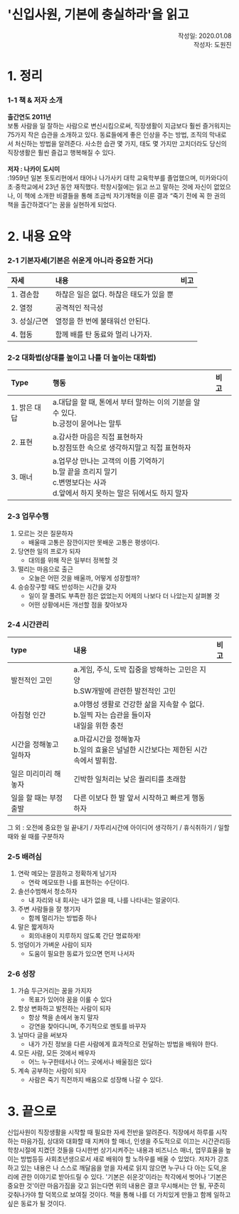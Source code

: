 '신입사원, 기본에 충실하라'을 읽고
=================================
<p align="right">작성일: 2020.01.08<br> 작성자: 도원진 </p>

# 1. 정리
### 1-1 책 & 저자 소개
<b>출간연도 2011년</b> <br>
보통 사람을 일 잘하는 사람으로 변신시킴으로써, 직장생활이 지금보다 훨씬 즐거워지는 75가지 작은 습관을 소개하고 있다. 동료들에게 좋은 인상을 주는 방법, 조직의 막내로서 처신하는 방법을 알려준다. 사소한 습관 몇 가지, 태도 몇 가지만 고치더라도 당신의 직장생활은 훨씬 즐겁고 행복해질 수 있다.<br><br>
<b>저자 : 나카이 도시미</b> <br>
:1959년 일본 돗토리현에서 태어나 나가사키 대학 교육학부를 졸업했으며, 미카와다이 초·중학교에서 23년 동안 재직했다. 학창시절에는 읽고 쓰고 말하는 것에 자신이 없었으나, 이 책에 소개한 비결들을 통해 조금씩 자기개혁을 이룬 결과 “죽기 전에 꼭 한 권의 책을 출간하겠다”는 꿈을 실현하게 되었다.



# 2. 내용 요약
### 2-1 기본자세(기본은 쉬운게 아니라 중요한 거다)
|자세|내용|비고|
|:---|:---|:---|
|1. 겸손함|하찮은 일은 없다. 하찮은 태도가 있을 뿐||
|2. 열정|공격적인 적극성||
|3. 성실/근면|열정을 한 번에 불태워선 안된다.||
|4. 협동|함께 배를 탄 동료와 멀리 나가자.||


### 2-2 대화법(상대를 높이고 나를 더 높이는 대화법)
|Type|행동|비고|
|:---|:---|:---|
|1. 밝은 대답|a.대답을 할 때, 톤에서 부터 말하는 이의 기분을 알 수 있다.<br>b.긍정이 묻어나는 말투||
|2. 표현|a.감사한 마음은 직접 표현하자<br>b.장점또한 속으로 생각하지말고 직접 표현하자||
|3. 매너|a.업무상 만나는 고객의 이름 기억하기<br>b.말 끝을 흐리지 말기<br>c.변명보다는 사과<br>d.앞에서 하지 못하는 말은 뒤에서도 하지 말자||


### 2-3 업무수행
1. 모르는 것은 질문하자
    - 배울때 고통은 잠깐이지만 못배운 고통은 평생이다.
1. 당연한 일의 프로가 되자
    - 대의를 위해 작은 일부터 정복할 것
1. 떨리는 마음으로 출근
    - 오늘은 어떤 것을 배울까, 어떻게 성장할까?
1. 승승장구할 때도 반성하는 시간을 갖자
    - 일이 잘 풀려도 부족한 점은 없었는지 어제의 나보다 더 나았는지 살펴볼 것
    - 어떤 상황에서든 개선할 점을 찾아보자

### 2-4 시간관리
|type|내용|비고|
|:---|:---|:---|
|발전적인 고민|a.게임, 주식, 도박 집중을 방해하는 고민은 지양<br>b.SW개발에 관련한 발전적인 고민||
|아침형 인간|a.야행성 생활로 건강한 삶을 지속할 수 없다.<br>b.일찍 자는 습관을 들이자<br>내일을 위한 충전||
|시간을 정해놓고 일하자|a.마감시간을 정해놓자<br>b.일의 효율은 널널한 시간보다는 제한된 시간속에서 발휘함. ||
|일은 미리미리 해놓자|긴박한 일처리는 낮은 퀄리티를 초래함||
|일을 할 때는 부정출발|다른 이보다 한 발 앞서 시작하고 빠르게 행동하자||

그 외 : 오전에 중요한 일 끝내기 / 자투리시간에 아이디어 생각하기 / 휴식취하기 / 일할 때와 쉴 때를 구분하자

### 2-5 배려심
1. 연락 메모는 깔끔하고 정확하게 남기자
    - 연락 메모또한 나를 표현하는 수단이다.
1. 솔선수범해서 청소하자
    - 내 자리와 내 회사는 내가 없을 때, 나를 나타내는 얼굴이다.
1. 주변 사람들을 잘 챙기자
    - 함께 멀리가는 방법중 하나
1. 말은 짧게하자
    - 회의내용이 지루하지 않도록 간단 명료하게!
1. 엉덩이가 가벼운 사람이 되자
    - 도움이 필요한 동료가 있으면 먼저 나서자

### 2-6 성장
1. 가슴 두근거리는 꿈을 가지자
    - 목표가 있어야 꿈을 이룰 수 있다
1. 항상 변화하고 발전하는 사람이 되자
    - 항상 책을 손에서 놓지 말자
    - 강연을 찾아다니며, 주기적으로 멘토를 바꾸자
1. 날마다 글을 써보자
    - 내가 가진 정보을 다른 사람에게 효과적으로 전달하는 방법을 배워야 한다.
1. 모든 사람, 모든 것에서 배우자
    - 어느 누구한테서나 어느 곳에서나 배울점은 있다
1. 계속 공부하는 사람이 되자
    - 사람은 죽기 직전까지 배움으로 성장해 나갈 수 있다.

# 3. 끝으로
 신입사원이 직장생활을 시작할 때 필요한 자세 전반을 알려준다. 직장에서 하루를 시작하는 마음가짐, 상대와 대화할 때 지켜야 할 매너, 인생을 주도적으로 이끄는 시간관리등 학창시절에 지켰던 것들을 다시한번 상기시켜주는 내용과 비즈니스 매너, 업무효율을 높이는 방법등등 사회초년생으로서 새로 배워야 할 노하우를 배울 수 있었다.
 저자가 강조하고 있는 내용은 나 스스로 깨달음을 얻을 자세로 읽지 않으면 누구나 다 아는 도덕,윤리에 관한 이야기로 받아드릴 수 있다. '기본은 쉬운것'이라는 착각에서 벗어나 '기본은 중요한 것'이란 마음가짐을 갖고 읽는다면 위의 내용은 결코 무시해서는 안 될, 꾸준히 갖춰나가야 할 덕목으로 보여질 것이다. 책을 통해 나를 더 가치있게 만들고 함께 일하고 싶은 동료가 될 것이다.
